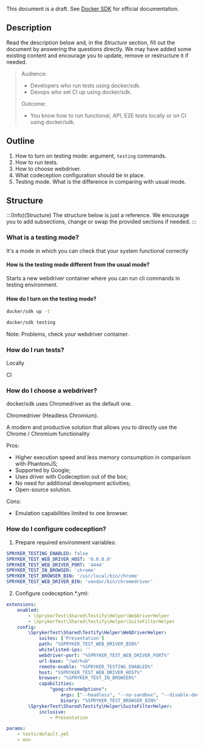 This document is a draft. See [Docker SDK](https://documentation.spryker.com/docs/docker-sdk) for official documentation.

## Description
Read the description below and, in the *Structure* section, fill out the document by answering the questions directly.
We may have added some existing content and encourage you to update, remove or restructure it if needed.


> Audience:
>
> - Developers who run tests using docker/sdk.
> - Devops who set CI up using docker/sdk.
>
> Outcome:
> - You know how to run functional, API, E2E tests locally or on CI using docker/sdk.

## Outline

1. How to turn on testing mode: argument, `testing` commands.
2. How to run tests.
3. How to choose webdriver.
4. What codeception configuration should be in place.
5. Testing mode. What is the difference in comparing with usual mode.

## Structure

:::(Info)(Structure)
The structure below is just a reference. We encourage you to add subsections, change or swap the provided sections if needed.
:::


### What is a testing mode?

It's a mode in which you can check that your system functional correctly

#### How is the testing mode different from the usual mode?

Starts a new webdriver container where you can run cli commands in testing environment.

#### How do I turn on the testing mode?

```bash
docker/sdk up -t
```

```bash
docker/sdk testing
```

Note: Problems, check your webdriver container.

### How do I run tests?

Locally

CI


### How do I choose a webdriver?

docker/sdk uses Chromedriver as the default one.

Chromedriver (Headless Chromium).

A modern and productive solution that allows you to directly use the Chrome / Chromium functionality

Pros:
* Higher execution speed and less memory consumption in comparison with PhantomJS;
* Supported by Google;
* Uses driver with Codeception out of the box;
* No need for additional development activities;
* Open-source solution.

Cons:
* Emulation capabilities limited to one browser.

### How do I configure codeception?
1. Prepare required environment variables:
```yaml
SPRYKER_TESTING_ENABLED: false
SPRYKER_TEST_WEB_DRIVER_HOST: '0.0.0.0'
SPRYKER_TEST_WEB_DRIVER_PORT: '4444'
SPRYKER_TEST_IN_BROWSER: 'chrome'
SPRYKER_TEST_BROWSER_BIN: '/usr/local/bin/chrome'
SPRYKER_TEST_WEB_DRIVER_BIN: 'vendor/bin/chromedriver'
```

2. Configure codeception.*.yml:
```yaml
extensions:
    enabled:
        - \SprykerTest\Shared\Testify\Helper\WebDriverHelper
        - \SprykerTest\Shared\Testify\Helper\SuiteFilterHelper
    config:
        \SprykerTest\Shared\Testify\Helper\WebDriverHelper:
            suites: ['Presentation']
            path: "%SPRYKER_TEST_WEB_DRIVER_BIN%"
            whitelisted-ips: ''
            webdriver-port: "%SPRYKER_TEST_WEB_DRIVER_PORT%"
            url-base: "/wd/hub"
            remote-enable: "%SPRYKER_TESTING_ENABLED%"
            host: "%SPRYKER_TEST_WEB_DRIVER_HOST%"
            browser: "%SPRYKER_TEST_IN_BROWSER%"
            capabilities:
                "goog:chromeOptions":
                    args: ["--headless", "--no-sandbox", "--disable-dev-shm-usage"]
                    binary: "%SPRYKER_TEST_BROWSER_BIN%"
        \SprykerTest\Shared\Testify\Helper\SuiteFilterHelper:
            inclusive:
                - Presentation

params:
    - tests/default.yml
    - env
```



